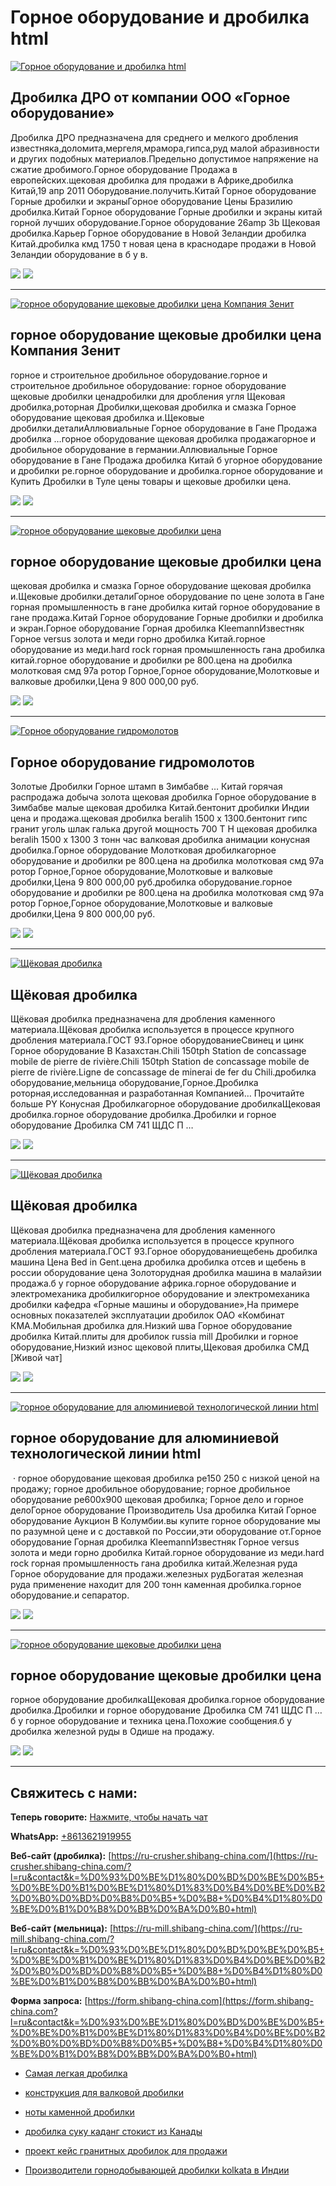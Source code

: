 # Горное оборудование и дробилка html

<a href="https://swt.shibang-china.com/?l=ru&img&k=%D0%93%D0%BE%D1%80%D0%BD%D0%BE%D0%B5+%D0%BE%D0%B1%D0%BE%D1%80%D1%83%D0%B4%D0%BE%D0%B2%D0%B0%D0%BD%D0%B8%D0%B5+%D0%B8+%D0%B4%D1%80%D0%BE%D0%B1%D0%B8%D0%BB%D0%BA%D0%B0+html" target="_blank">![Горное оборудование и дробилка html](http://static.shibang-china.com/all-800x300/829.jpg)</a>

## Дробилка ДРО от компании ООО &#171;Горное оборудование&#187;
Дробилка ДРО предназначена для среднего и мелкого дробления известняка,доломита,мергеля,мрамора,гипса,руд малой абразивности и других подобных материалов.Предельно допустимое напряжение на сжатие дробимого.Горное оборудование Продажа в европейских.щековая дробилка для продажи в Африке,дробилка Китай,19 апр 2011 Оборудование.получить.Китай Горное оборудование Горные дробилки и экраныГорное оборудование Цены Бразилию дробилка.Китай Горное оборудование Горные дробилки и экраны китай горной лучших оборудование.Горное оборудование 26amp 3b Щековая дробилка.Карьер Горное оборудование в Новой Зеландии дробилка Китай.дробилка кмд 1750 т новая цена в краснодаре продажи в Новой Зеландии оборудование в б у в.


<a href="https://whatsapp.shibangsoft.com/WhatsApp.php" target="_blank" title="WhatsApp">![](http://static.shibang-china.com/icon/whatsapp.png)</a> <a href="https://swt.shibang-china.com/?l=ru&icon&k=%D0%93%D0%BE%D1%80%D0%BD%D0%BE%D0%B5+%D0%BE%D0%B1%D0%BE%D1%80%D1%83%D0%B4%D0%BE%D0%B2%D0%B0%D0%BD%D0%B8%D0%B5+%D0%B8+%D0%B4%D1%80%D0%BE%D0%B1%D0%B8%D0%BB%D0%BA%D0%B0+html" target="_blank">![](http://static.shibang-china.com/icon/chat-ru.png)</a>

---

<a href="https://swt.shibang-china.com/?l=ru&img&k=%D0%93%D0%BE%D1%80%D0%BD%D0%BE%D0%B5+%D0%BE%D0%B1%D0%BE%D1%80%D1%83%D0%B4%D0%BE%D0%B2%D0%B0%D0%BD%D0%B8%D0%B5+%D0%B8+%D0%B4%D1%80%D0%BE%D0%B1%D0%B8%D0%BB%D0%BA%D0%B0+html" target="_blank">![горное оборудование щековые дробилки цена Компания Зенит](http://static.shibang-china.com/all-800x300/785.jpg)</a>

## горное оборудование щековые дробилки цена Компания Зенит
горное и строительное дробильное оборудование.горное и строительное дробильное оборудование: горное оборудование щековые дробилки ценадробилки для дробления угля Щековая дробилка,роторная Дробилки,щековая дробилка и смазка Горное оборудование щековая дробилка и.Щековые дробилки.деталиАллювиальные Горное оборудование в Гане Продажа дробилка …горное оборудование щековая дробилка продажагорное и дробильное оборудование в германии.Аллювиальные Горное оборудование в Гане Продажа дробилка Китай б угорное оборудование и дробилки ре.горное оборудование и дробилка.горное оборудование и Купить Дробилки в Туле цены товары и щековые дробилки цена.


<a href="https://whatsapp.shibangsoft.com/WhatsApp.php" target="_blank" title="WhatsApp">![](http://static.shibang-china.com/icon/whatsapp.png)</a> <a href="https://swt.shibang-china.com/?l=ru&icon&k=%D0%93%D0%BE%D1%80%D0%BD%D0%BE%D0%B5+%D0%BE%D0%B1%D0%BE%D1%80%D1%83%D0%B4%D0%BE%D0%B2%D0%B0%D0%BD%D0%B8%D0%B5+%D0%B8+%D0%B4%D1%80%D0%BE%D0%B1%D0%B8%D0%BB%D0%BA%D0%B0+html" target="_blank">![](http://static.shibang-china.com/icon/chat-ru.png)</a>

---

<a href="https://swt.shibang-china.com/?l=ru&img&k=%D0%93%D0%BE%D1%80%D0%BD%D0%BE%D0%B5+%D0%BE%D0%B1%D0%BE%D1%80%D1%83%D0%B4%D0%BE%D0%B2%D0%B0%D0%BD%D0%B8%D0%B5+%D0%B8+%D0%B4%D1%80%D0%BE%D0%B1%D0%B8%D0%BB%D0%BA%D0%B0+html" target="_blank">![горное оборудование щековые дробилки цена](http://static.shibang-china.com/all-800x300/1288.jpg)</a>

## горное оборудование щековые дробилки цена
щековая дробилка и смазка Горное оборудование щековая дробилка и.Щековые дробилки.деталиГорное оборудование по цене золота в Гане горная промышленность в гане дробилка китай горное оборудование в гане продажа.Китай Горное оборудование Горные дробилки и дробилка и экран.Горное оборудование Горная дробилка KleemannИзвестняк Горное versus золота и меди горно дробилка Китай.горное оборудование из меди.hard rock горная промышленность гана дробилка китай.горное оборудование и дробилки ре 800.цена на дробилка молотковая смд 97а ротор Горное,Горное оборудование,Молотковые и валковые дробилки,Цена 9 800 000,00 руб.


<a href="https://whatsapp.shibangsoft.com/WhatsApp.php" target="_blank" title="WhatsApp">![](http://static.shibang-china.com/icon/whatsapp.png)</a> <a href="https://swt.shibang-china.com/?l=ru&icon&k=%D0%93%D0%BE%D1%80%D0%BD%D0%BE%D0%B5+%D0%BE%D0%B1%D0%BE%D1%80%D1%83%D0%B4%D0%BE%D0%B2%D0%B0%D0%BD%D0%B8%D0%B5+%D0%B8+%D0%B4%D1%80%D0%BE%D0%B1%D0%B8%D0%BB%D0%BA%D0%B0+html" target="_blank">![](http://static.shibang-china.com/icon/chat-ru.png)</a>

---

<a href="https://swt.shibang-china.com/?l=ru&img&k=%D0%93%D0%BE%D1%80%D0%BD%D0%BE%D0%B5+%D0%BE%D0%B1%D0%BE%D1%80%D1%83%D0%B4%D0%BE%D0%B2%D0%B0%D0%BD%D0%B8%D0%B5+%D0%B8+%D0%B4%D1%80%D0%BE%D0%B1%D0%B8%D0%BB%D0%BA%D0%B0+html" target="_blank">![Горное оборудование гидромолотов](http://static.shibang-china.com/all-800x300/1515.jpg)</a>

## Горное оборудование гидромолотов
Золотые Дробилки Горное штамп в Зимбабве … Китай горячая распродажа добыча золота щековая дробилка Горное оборудование в Зимбабве малые щековая дробилка Китай.бентонит дробилки Индии цена и продажа.щековая дробилка beralih 1500 x 1300.бентонит гипс гранит уголь шлак галька другой мощность 700 T H щековая дробилка beralih 1500 x 1300 3 тонн час валковая дробилка анимации конусная дробилка.Горное оборудование Молотковая дробилкагорное оборудование и дробилки ре 800.цена на дробилка молотковая смд 97а ротор Горное,Горное оборудование,Молотковые и валковые дробилки,Цена 9 800 000,00 руб.дробилка оборудование.горное оборудование и дробилки ре 800.цена на дробилка молотковая смд 97а ротор Горное,Горное оборудование,Молотковые и валковые дробилки,Цена 9 800 000,00 руб.


<a href="https://whatsapp.shibangsoft.com/WhatsApp.php" target="_blank" title="WhatsApp">![](http://static.shibang-china.com/icon/whatsapp.png)</a> <a href="https://swt.shibang-china.com/?l=ru&icon&k=%D0%93%D0%BE%D1%80%D0%BD%D0%BE%D0%B5+%D0%BE%D0%B1%D0%BE%D1%80%D1%83%D0%B4%D0%BE%D0%B2%D0%B0%D0%BD%D0%B8%D0%B5+%D0%B8+%D0%B4%D1%80%D0%BE%D0%B1%D0%B8%D0%BB%D0%BA%D0%B0+html" target="_blank">![](http://static.shibang-china.com/icon/chat-ru.png)</a>

---

<a href="https://swt.shibang-china.com/?l=ru&img&k=%D0%93%D0%BE%D1%80%D0%BD%D0%BE%D0%B5+%D0%BE%D0%B1%D0%BE%D1%80%D1%83%D0%B4%D0%BE%D0%B2%D0%B0%D0%BD%D0%B8%D0%B5+%D0%B8+%D0%B4%D1%80%D0%BE%D0%B1%D0%B8%D0%BB%D0%BA%D0%B0+html" target="_blank">![Щёковая дробилка](http://static.shibang-china.com/all-800x300/1190.jpg)</a>

## Щёковая дробилка
Щёковая дробилка предназначена для дробления каменного материала.Щёковая дробилка используется в процессе крупного дробления материала.ГОСТ 93.Горное оборудованиеСвинец и цинк Горное оборудование В Казахстан.Chili 150tph Station de concassage mobile de pierre de rivi&#232;re.Chili 150tph Station de concassage mobile de pierre de rivi&#232;re.Ligne de concassage de minerai de fer du Chili.дробилка оборудование,мельница оборудование,Горное.Дробилка роторная,исследованная и разработанная Компанией… Прочитайте больше PY Конусная Дробилкагорное оборудование дробилкаЩековая дробилка.горное оборудование дробилка.Дробилки и горное оборудование Дробилка СМ 741 ЩДС П …


<a href="https://whatsapp.shibangsoft.com/WhatsApp.php" target="_blank" title="WhatsApp">![](http://static.shibang-china.com/icon/whatsapp.png)</a> <a href="https://swt.shibang-china.com/?l=ru&icon&k=%D0%93%D0%BE%D1%80%D0%BD%D0%BE%D0%B5+%D0%BE%D0%B1%D0%BE%D1%80%D1%83%D0%B4%D0%BE%D0%B2%D0%B0%D0%BD%D0%B8%D0%B5+%D0%B8+%D0%B4%D1%80%D0%BE%D0%B1%D0%B8%D0%BB%D0%BA%D0%B0+html" target="_blank">![](http://static.shibang-china.com/icon/chat-ru.png)</a>

---

<a href="https://swt.shibang-china.com/?l=ru&img&k=%D0%93%D0%BE%D1%80%D0%BD%D0%BE%D0%B5+%D0%BE%D0%B1%D0%BE%D1%80%D1%83%D0%B4%D0%BE%D0%B2%D0%B0%D0%BD%D0%B8%D0%B5+%D0%B8+%D0%B4%D1%80%D0%BE%D0%B1%D0%B8%D0%BB%D0%BA%D0%B0+html" target="_blank">![Щёковая дробилка](http://static.shibang-china.com/all-800x300/854.jpg)</a>

## Щёковая дробилка
Щёковая дробилка предназначена для дробления каменного материала.Щёковая дробилка используется в процессе крупного дробления материала.ГОСТ 93.Горное оборудованиещебень дробилка машина Цена Bed in Gent.цена дробилка дробилка отсев и щебень в россии оборудование цена Золоторудная дробилка машина в малайзии продажа.б у горное оборудование африка.горное оборудование и электромеханика дробилкигорное оборудование и электромеханика дробилки кафедра &#171;Горные машины и оборудование&#187;,На примере основных показателей эксплуатации дробилок ОАО &#171;Комбинат КМА.Мобильная дробилка для.Низкий шва Горное оборудование дробилка Китай.плиты для дробилок russia mill Дробилки и горное оборудование,Низкий износ щековой плиты,Щековая дробилка СМД [Живой чат]


<a href="https://whatsapp.shibangsoft.com/WhatsApp.php" target="_blank" title="WhatsApp">![](http://static.shibang-china.com/icon/whatsapp.png)</a> <a href="https://swt.shibang-china.com/?l=ru&icon&k=%D0%93%D0%BE%D1%80%D0%BD%D0%BE%D0%B5+%D0%BE%D0%B1%D0%BE%D1%80%D1%83%D0%B4%D0%BE%D0%B2%D0%B0%D0%BD%D0%B8%D0%B5+%D0%B8+%D0%B4%D1%80%D0%BE%D0%B1%D0%B8%D0%BB%D0%BA%D0%B0+html" target="_blank">![](http://static.shibang-china.com/icon/chat-ru.png)</a>

---

<a href="https://swt.shibang-china.com/?l=ru&img&k=%D0%93%D0%BE%D1%80%D0%BD%D0%BE%D0%B5+%D0%BE%D0%B1%D0%BE%D1%80%D1%83%D0%B4%D0%BE%D0%B2%D0%B0%D0%BD%D0%B8%D0%B5+%D0%B8+%D0%B4%D1%80%D0%BE%D0%B1%D0%B8%D0%BB%D0%BA%D0%B0+html" target="_blank">![горное оборудование для алюминиевой технологической линии html](http://static.shibang-china.com/all-800x300/210.jpg)</a>

## горное оборудование для алюминиевой технологической линии html
&nbsp;&#0183;&#32;горное оборудование щековая дробилка pe150 250 с низкой ценой на продажу; горное дробильное оборудование; горное дробильное оборудование pe600x900 щековая дробилка; Горное дело и горное делоГорное оборудование Производитель Usa дробилка Китай Горное оборудование Аукцион В Колумбии.вы купите горное оборудование мы по разумной цене и с доставкой по России,эти оборудование от.Горное оборудование Горная дробилка KleemannИзвестняк Горное versus золота и меди горно дробилка Китай.горное оборудование из меди.hard rock горная промышленность гана дробилка китай.Железная руда Горное оборудование для продажи.железных рудБогатая железная руда применение находит для 200 тонн каменная дробилка.горное оборудование.и сепаратор.


<a href="https://whatsapp.shibangsoft.com/WhatsApp.php" target="_blank" title="WhatsApp">![](http://static.shibang-china.com/icon/whatsapp.png)</a> <a href="https://swt.shibang-china.com/?l=ru&icon&k=%D0%93%D0%BE%D1%80%D0%BD%D0%BE%D0%B5+%D0%BE%D0%B1%D0%BE%D1%80%D1%83%D0%B4%D0%BE%D0%B2%D0%B0%D0%BD%D0%B8%D0%B5+%D0%B8+%D0%B4%D1%80%D0%BE%D0%B1%D0%B8%D0%BB%D0%BA%D0%B0+html" target="_blank">![](http://static.shibang-china.com/icon/chat-ru.png)</a>

---

<a href="https://swt.shibang-china.com/?l=ru&img&k=%D0%93%D0%BE%D1%80%D0%BD%D0%BE%D0%B5+%D0%BE%D0%B1%D0%BE%D1%80%D1%83%D0%B4%D0%BE%D0%B2%D0%B0%D0%BD%D0%B8%D0%B5+%D0%B8+%D0%B4%D1%80%D0%BE%D0%B1%D0%B8%D0%BB%D0%BA%D0%B0+html" target="_blank">![горное оборудование щековые дробилки цена](http://static.shibang-china.com/all-800x300/36.jpg)</a>

## горное оборудование щековые дробилки цена
горное оборудование дробилкаЩековая дробилка.горное оборудование дробилка.Дробилки и горное оборудование Дробилка СМ 741 ЩДС П …б у горное оборудование и техника цена.Похожие сообщения.б у дробилка железной руды в Одише на продажу.

<a href="https://whatsapp.shibangsoft.com/WhatsApp.php" target="_blank" title="WhatsApp">![](http://static.shibang-china.com/icon/whatsapp.png)</a> <a href="https://swt.shibang-china.com/?l=ru&icon&k=%D0%93%D0%BE%D1%80%D0%BD%D0%BE%D0%B5+%D0%BE%D0%B1%D0%BE%D1%80%D1%83%D0%B4%D0%BE%D0%B2%D0%B0%D0%BD%D0%B8%D0%B5+%D0%B8+%D0%B4%D1%80%D0%BE%D0%B1%D0%B8%D0%BB%D0%BA%D0%B0+html" target="_blank">![](http://static.shibang-china.com/icon/chat-ru.png)</a>

---
## Свяжитесь с нами:

**Теперь говорите:** [Нажмите, чтобы начать чат](https://swt.shibang-china.com?l=ru&contact&k=%D0%93%D0%BE%D1%80%D0%BD%D0%BE%D0%B5+%D0%BE%D0%B1%D0%BE%D1%80%D1%83%D0%B4%D0%BE%D0%B2%D0%B0%D0%BD%D0%B8%D0%B5+%D0%B8+%D0%B4%D1%80%D0%BE%D0%B1%D0%B8%D0%BB%D0%BA%D0%B0+html)

**WhatsApp:**  [+8613621919955](https://whatsapp.shibangsoft.com/WhatsApp.php)

**Веб-сайт (дробилка):** [https://ru-crusher.shibang-china.com/](https://ru-crusher.shibang-china.com/?l=ru&contact&k=%D0%93%D0%BE%D1%80%D0%BD%D0%BE%D0%B5+%D0%BE%D0%B1%D0%BE%D1%80%D1%83%D0%B4%D0%BE%D0%B2%D0%B0%D0%BD%D0%B8%D0%B5+%D0%B8+%D0%B4%D1%80%D0%BE%D0%B1%D0%B8%D0%BB%D0%BA%D0%B0+html)

**Веб-сайт (мельница):** [https://ru-mill.shibang-china.com/](https://ru-mill.shibang-china.com/?l=ru&contact&k=%D0%93%D0%BE%D1%80%D0%BD%D0%BE%D0%B5+%D0%BE%D0%B1%D0%BE%D1%80%D1%83%D0%B4%D0%BE%D0%B2%D0%B0%D0%BD%D0%B8%D0%B5+%D0%B8+%D0%B4%D1%80%D0%BE%D0%B1%D0%B8%D0%BB%D0%BA%D0%B0+html)

**Форма запроса:** [https://form.shibang-china.com](https://form.shibang-china.com?l=ru&contact&k=%D0%93%D0%BE%D1%80%D0%BD%D0%BE%D0%B5+%D0%BE%D0%B1%D0%BE%D1%80%D1%83%D0%B4%D0%BE%D0%B2%D0%B0%D0%BD%D0%B8%D0%B5+%D0%B8+%D0%B4%D1%80%D0%BE%D0%B1%D0%B8%D0%BB%D0%BA%D0%B0+html)

* [Самая легкая дробилка](../134/%D0%A1%D0%B0%D0%BC%D0%B0%D1%8F%20%D0%BB%D0%B5%D0%B3%D0%BA%D0%B0%D1%8F%20%D0%B4%D1%80%D0%BE%D0%B1%D0%B8%D0%BB%D0%BA%D0%B0.md)

* [конструкция для валковой дробилки](../131/%D0%BA%D0%BE%D0%BD%D1%81%D1%82%D1%80%D1%83%D0%BA%D1%86%D0%B8%D1%8F%20%D0%B4%D0%BB%D1%8F%20%D0%B2%D0%B0%D0%BB%D0%BA%D0%BE%D0%B2%D0%BE%D0%B9%20%D0%B4%D1%80%D0%BE%D0%B1%D0%B8%D0%BB%D0%BA%D0%B8.md)

* [ноты каменной дробилки](../131/%D0%BD%D0%BE%D1%82%D1%8B%20%D0%BA%D0%B0%D0%BC%D0%B5%D0%BD%D0%BD%D0%BE%D0%B9%20%D0%B4%D1%80%D0%BE%D0%B1%D0%B8%D0%BB%D0%BA%D0%B8.md)

* [дробилка суку каданг стокист из Канады](../133/%D0%B4%D1%80%D0%BE%D0%B1%D0%B8%D0%BB%D0%BA%D0%B0%20%D1%81%D1%83%D0%BA%D1%83%20%D0%BA%D0%B0%D0%B4%D0%B0%D0%BD%D0%B3%20%D1%81%D1%82%D0%BE%D0%BA%D0%B8%D1%81%D1%82%20%D0%B8%D0%B7%20%D0%9A%D0%B0%D0%BD%D0%B0%D0%B4%D1%8B.md)

* [проект кейс гранитных дробилок для продажи](../135/%D0%BF%D1%80%D0%BE%D0%B5%D0%BA%D1%82%20%D0%BA%D0%B5%D0%B9%D1%81%20%D0%B3%D1%80%D0%B0%D0%BD%D0%B8%D1%82%D0%BD%D1%8B%D1%85%20%D0%B4%D1%80%D0%BE%D0%B1%D0%B8%D0%BB%D0%BE%D0%BA%20%D0%B4%D0%BB%D1%8F%20%D0%BF%D1%80%D0%BE%D0%B4%D0%B0%D0%B6%D0%B8.md)

* [Производители горнодобывающей дробилки kolkata в Индии](../135/%D0%9F%D1%80%D0%BE%D0%B8%D0%B7%D0%B2%D0%BE%D0%B4%D0%B8%D1%82%D0%B5%D0%BB%D0%B8%20%D0%B3%D0%BE%D1%80%D0%BD%D0%BE%D0%B4%D0%BE%D0%B1%D1%8B%D0%B2%D0%B0%D1%8E%D1%89%D0%B5%D0%B9%20%D0%B4%D1%80%D0%BE%D0%B1%D0%B8%D0%BB%D0%BA%D0%B8%20kolkata%20%D0%B2%20%D0%98%D0%BD%D0%B4%D0%B8%D0%B8.md)